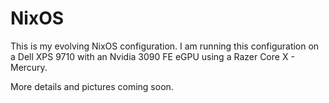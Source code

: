 # NixOS
This is my evolving NixOS configuration. I am running this configuration on a Dell XPS 9710 with an Nvidia 3090 FE eGPU using a Razer Core X - Mercury.

More details and pictures coming soon.
